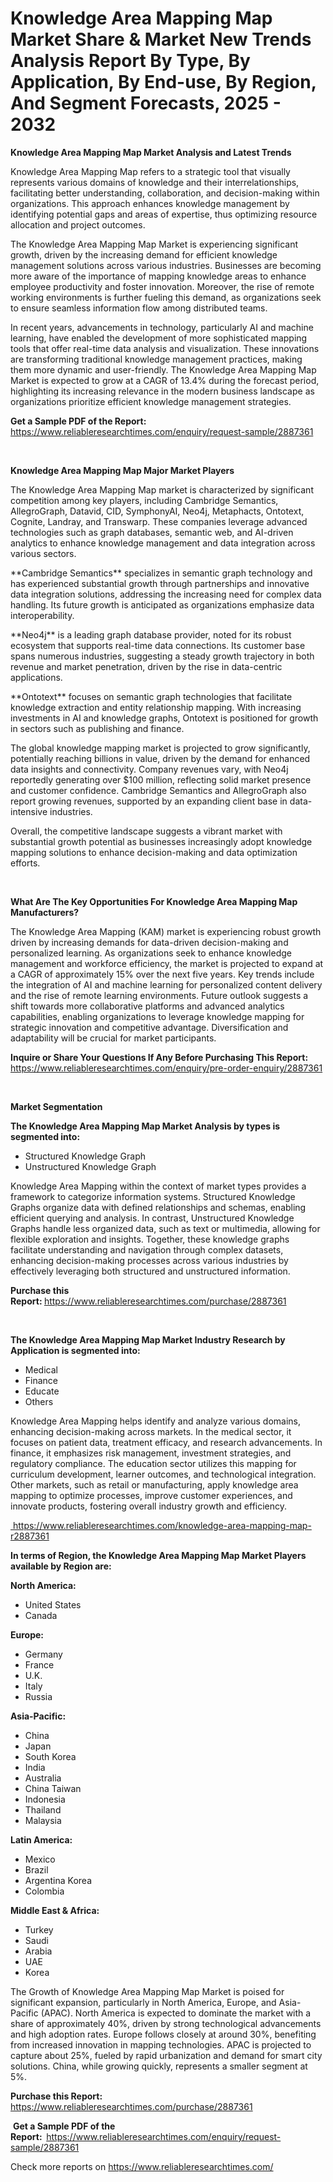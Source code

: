 <p><h1>Knowledge Area Mapping Map Market Share & Market New Trends Analysis Report By Type, By Application, By End-use, By Region, And Segment Forecasts, 2025 - 2032</h1></p><p><strong>Knowledge Area Mapping Map Market Analysis and Latest Trends</strong></p>
<p><p>Knowledge Area Mapping Map refers to a strategic tool that visually represents various domains of knowledge and their interrelationships, facilitating better understanding, collaboration, and decision-making within organizations. This approach enhances knowledge management by identifying potential gaps and areas of expertise, thus optimizing resource allocation and project outcomes.</p><p>The Knowledge Area Mapping Map Market is experiencing significant growth, driven by the increasing demand for efficient knowledge management solutions across various industries. Businesses are becoming more aware of the importance of mapping knowledge areas to enhance employee productivity and foster innovation. Moreover, the rise of remote working environments is further fueling this demand, as organizations seek to ensure seamless information flow among distributed teams.</p><p>In recent years, advancements in technology, particularly AI and machine learning, have enabled the development of more sophisticated mapping tools that offer real-time data analysis and visualization. These innovations are transforming traditional knowledge management practices, making them more dynamic and user-friendly. The Knowledge Area Mapping Map Market is expected to grow at a CAGR of 13.4% during the forecast period, highlighting its increasing relevance in the modern business landscape as organizations prioritize efficient knowledge management strategies.</p></p>
<p><strong>Get a Sample PDF of the Report:&nbsp;</strong> <a href="https://www.reliableresearchtimes.com/enquiry/request-sample/2887361?utm_campaign=2642&utm_medium=2&utm_source=Github&utm_content=ia&utm_term=14032025&utm_id=knowledge-area-mapping-map">https://www.reliableresearchtimes.com/enquiry/request-sample/2887361</a></p>
<p>&nbsp;</p>
<p><strong>Knowledge Area Mapping Map Major Market Players</strong></p>
<p><p>The Knowledge Area Mapping Map market is characterized by significant competition among key players, including Cambridge Semantics, AllegroGraph, Datavid, CID, SymphonyAI, Neo4j, Metaphacts, Ontotext, Cognite, Landray, and Transwarp. These companies leverage advanced technologies such as graph databases, semantic web, and AI-driven analytics to enhance knowledge management and data integration across various sectors.</p><p>**Cambridge Semantics** specializes in semantic graph technology and has experienced substantial growth through partnerships and innovative data integration solutions, addressing the increasing need for complex data handling. Its future growth is anticipated as organizations emphasize data interoperability.</p><p>**Neo4j** is a leading graph database provider, noted for its robust ecosystem that supports real-time data connections. Its customer base spans numerous industries, suggesting a steady growth trajectory in both revenue and market penetration, driven by the rise in data-centric applications.</p><p>**Ontotext** focuses on semantic graph technologies that facilitate knowledge extraction and entity relationship mapping. With increasing investments in AI and knowledge graphs, Ontotext is positioned for growth in sectors such as publishing and finance.</p><p>The global knowledge mapping market is projected to grow significantly, potentially reaching billions in value, driven by the demand for enhanced data insights and connectivity. Company revenues vary, with Neo4j reportedly generating over $100 million, reflecting solid market presence and customer confidence. Cambridge Semantics and AllegroGraph also report growing revenues, supported by an expanding client base in data-intensive industries.</p><p>Overall, the competitive landscape suggests a vibrant market with substantial growth potential as businesses increasingly adopt knowledge mapping solutions to enhance decision-making and data optimization efforts.</p></p>
<p>&nbsp;</p>
<p><strong>What Are The Key Opportunities For Knowledge Area Mapping Map Manufacturers?</strong></p>
<p><p>The Knowledge Area Mapping (KAM) market is experiencing robust growth driven by increasing demands for data-driven decision-making and personalized learning. As organizations seek to enhance knowledge management and workforce efficiency, the market is projected to expand at a CAGR of approximately 15% over the next five years. Key trends include the integration of AI and machine learning for personalized content delivery and the rise of remote learning environments. Future outlook suggests a shift towards more collaborative platforms and advanced analytics capabilities, enabling organizations to leverage knowledge mapping for strategic innovation and competitive advantage. Diversification and adaptability will be crucial for market participants.</p></p>
<p><strong>Inquire or Share Your Questions If Any Before Purchasing This Report:</strong> <a href="https://www.reliableresearchtimes.com/enquiry/pre-order-enquiry/2887361?utm_campaign=2642&utm_medium=2&utm_source=Github&utm_content=ia&utm_term=14032025&utm_id=knowledge-area-mapping-map">https://www.reliableresearchtimes.com/enquiry/pre-order-enquiry/2887361</a></p>
<p>&nbsp;</p>
<p><strong>Market Segmentation</strong></p>
<p><strong>The Knowledge Area Mapping Map Market Analysis by types is segmented into:</strong></p>
<p><ul><li>Structured Knowledge Graph</li><li>Unstructured Knowledge Graph</li></ul></p>
<p><p>Knowledge Area Mapping within the context of market types provides a framework to categorize information systems. Structured Knowledge Graphs organize data with defined relationships and schemas, enabling efficient querying and analysis. In contrast, Unstructured Knowledge Graphs handle less organized data, such as text or multimedia, allowing for flexible exploration and insights. Together, these knowledge graphs facilitate understanding and navigation through complex datasets, enhancing decision-making processes across various industries by effectively leveraging both structured and unstructured information.</p></p>
<p><strong>Purchase this Report:&nbsp;</strong><a href="https://www.reliableresearchtimes.com/purchase/2887361?utm_campaign=2642&utm_medium=2&utm_source=Github&utm_content=ia&utm_term=14032025&utm_id=knowledge-area-mapping-map">https://www.reliableresearchtimes.com/purchase/2887361</a></p>
<p>&nbsp;</p>
<p><strong>The Knowledge Area Mapping Map Market Industry Research by Application is segmented into:</strong></p>
<p><ul><li>Medical</li><li>Finance</li><li>Educate</li><li>Others</li></ul></p>
<p><p>Knowledge Area Mapping helps identify and analyze various domains, enhancing decision-making across markets. In the medical sector, it focuses on patient data, treatment efficacy, and research advancements. In finance, it emphasizes risk management, investment strategies, and regulatory compliance. The education sector utilizes this mapping for curriculum development, learner outcomes, and technological integration. Other markets, such as retail or manufacturing, apply knowledge area mapping to optimize processes, improve customer experiences, and innovate products, fostering overall industry growth and efficiency.</p></p>
<p><a href="https://www.reliableresearchtimes.com/knowledge-area-mapping-map-r2887361?utm_campaign=2642&utm_medium=2&utm_source=Github&utm_content=ia&utm_term=14032025&utm_id=knowledge-area-mapping-map">&nbsp;https://www.reliableresearchtimes.com/knowledge-area-mapping-map-r2887361</a></p>
<p><strong>In terms of Region, the Knowledge Area Mapping Map Market Players available by Region are:</strong></p>
<p>
    <p> <strong> North America: </strong>
        <ul>
            <li>United States</li>
            <li>Canada</li>
        </ul>
        </p> 
    <p> <strong> Europe: </strong>
        <ul>
            <li>Germany</li>
            <li>France</li>
            <li>U.K.</li>
            <li>Italy</li>
            <li>Russia</li>
        </ul>
        </p> 
    <p> <strong> Asia-Pacific: </strong>
        <ul>
            <li>China</li>
            <li>Japan</li>
            <li>South Korea</li>
            <li>India</li>
            <li>Australia</li>
            <li>China Taiwan</li>
            <li>Indonesia</li>
            <li>Thailand</li>
            <li>Malaysia</li>
        </ul>
        </p> 
    <p> <strong> Latin America: </strong>
        <ul>
            <li>Mexico</li>
            <li>Brazil</li>
            <li>Argentina Korea</li>
            <li>Colombia</li>
        </ul>
        </p> 
    <p> <strong> Middle East & Africa: </strong>
        <ul>
            <li>Turkey</li>
            <li>Saudi</li>
            <li>Arabia</li>
            <li>UAE</li>
            <li>Korea</li>
        </ul>
    </p>
    </p>
<p><p>The Growth of Knowledge Area Mapping Map Market is poised for significant expansion, particularly in North America, Europe, and Asia-Pacific (APAC). North America is expected to dominate the market with a share of approximately 40%, driven by strong technological advancements and high adoption rates. Europe follows closely at around 30%, benefiting from increased innovation in mapping technologies. APAC is projected to capture about 25%, fueled by rapid urbanization and demand for smart city solutions. China, while growing quickly, represents a smaller segment at 5%.</p></p>
<p><strong>Purchase this Report: </strong><a href="https://www.reliableresearchtimes.com/purchase/2887361?utm_campaign=2642&utm_medium=2&utm_source=Github&utm_content=ia&utm_term=14032025&utm_id=knowledge-area-mapping-map">https://www.reliableresearchtimes.com/purchase/2887361</a></p>
<p>&nbsp;<strong>Get a Sample PDF of the Report:&nbsp;&nbsp;</strong><a href="https://www.reliableresearchtimes.com/enquiry/request-sample/2887361?utm_campaign=2642&utm_medium=2&utm_source=Github&utm_content=ia&utm_term=14032025&utm_id=knowledge-area-mapping-map">https://www.reliableresearchtimes.com/enquiry/request-sample/2887361</a></p>
<p><strong></strong></p>
<p>Check more reports on <a href="https://www.reliableresearchtimes.com/?utm_campaign=2642&utm_medium=2&utm_source=Github&utm_content=ia&utm_term=14032025&utm_id=knowledge-area-mapping-map">https://www.reliableresearchtimes.com/</a></p>